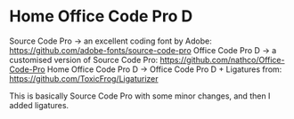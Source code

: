 # Home Office Code Pro D

Source Code Pro -> an excellent coding font by Adobe: https://github.com/adobe-fonts/source-code-pro
Office Code Pro D -> a customised version of Source Code Pro: https://github.com/nathco/Office-Code-Pro
Home Office Code Pro D -> Office Code Pro D + Ligatures from: https://github.com/ToxicFrog/Ligaturizer

This is basically Source Code Pro with some minor changes, and then I added ligatures. 
